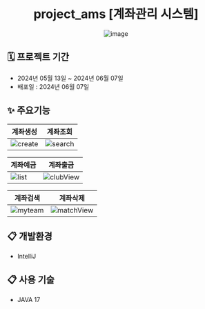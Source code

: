 <div align="center">

# project_ams [계좌관리 시스템]
![image](https://github.com/SORUzzang/project_ams/assets/160811627/a994c67f-7a51-4515-9a43-658353a6a6c4)
  
</div>

## 🗓 프로젝트 기간

- 2024년 05월 13일 ~ 2024년 06월 07일
- 배포일 : 2024년 06월 07일

## ✨ 주요기능

|계좌생성|계좌조회|
|------|---|
|![create](https://github.com/SORUzzang/project_ams/assets/160811627/b456658c-7123-4c0b-9ccc-22451fdf75a5)|![search](https://github.com/SORUzzang/project_ams/assets/160811627/5ac5d502-541b-4264-80f4-7016dbca266e)|

|계좌예금|계좌출금|
|------|---|
|![list](https://github.com/SORUzzang/project_ams/assets/160811627/a037af43-0ed3-4127-a615-f4ff50655672)|![clubView](https://github.com/SORUzzang/project_ams/assets/160811627/f0535207-8c11-4236-aae7-6a58111646d4)|

|계좌검색|계좌삭제|
|------|---|
|![myteam](https://github.com/SORUzzang/project_ams/assets/160811627/a17d4860-2560-4973-9cfa-2ff7b9b918e7)|![matchView](https://github.com/SORUzzang/project_ams/assets/160811627/8ea6c5c6-1b71-4cfc-8807-ce2fa447ee5b)|



## :clipboard: 개발환경

* IntelliJ

## :clipboard: 사용 기술

* JAVA 17





